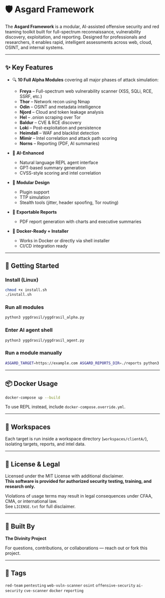 
# 🛡️ Asgard Framework

The **Asgard Framework** is a modular, AI-assisted offensive security and red teaming toolkit built for full-spectrum reconnaissance, vulnerability discovery, exploitation, and reporting. Designed for professionals and researchers, it enables rapid, intelligent assessments across web, cloud, OSINT, and internal systems.

---

## ✨ Key Features

- 🔍 **10 Full Alpha Modules** covering all major phases of attack simulation:
  - **Freya** – Full-spectrum web vulnerability scanner (XSS, SQLi, RCE, SSRF, etc.)
  - **Thor** – Network recon using Nmap
  - **Odin** – OSINT and metadata intelligence
  - **Njord** – Cloud and token leakage analysis
  - **Hel** – .onion scraping over Tor
  - **Baldur** – CVE & RCE discovery
  - **Loki** – Post-exploitation and persistence
  - **Heimdall** – WAF and blacklist detection
  - **Mimir** – Intel correlation and attack path scoring
  - **Norns** – Reporting (PDF, AI summaries)

- 🤖 **AI-Enhanced**
  - Natural language REPL agent interface
  - GPT-based summary generation
  - CVSS-style scoring and intel correlation

- 🧩 **Modular Design**
  - Plugin support
  - TTP simulation
  - Stealth tools (jitter, header spoofing, Tor routing)

- 📄 **Exportable Reports**
  - PDF report generation with charts and executive summaries

- 🐳 **Docker-Ready + Installer**
  - Works in Docker or directly via shell installer
  - CI/CD integration ready

---

## 🚀 Getting Started

### Install (Linux)
```bash
chmod +x install.sh
./install.sh
```

### Run all modules
```bash
python3 yggdrasil/yggdrasil_alpha.py
```

### Enter AI agent shell
```bash
python3 yggdrasil/yggdrasil_agent.py
```

### Run a module manually
```bash
ASGARD_TARGET=https://example.com ASGARD_REPORTS_DIR=./reports python3 freya/freya_alpha.py
```

---

## 📦 Docker Usage
```bash
docker-compose up --build
```

To use REPL instead, include `docker-compose.override.yml`.

---

## 📁 Workspaces
Each target is run inside a workspace directory (`workspaces/clientA/`), isolating targets, reports, and intel data.

---

## 📜 License & Legal

Licensed under the MIT License with additional disclaimer.  
**This software is provided for authorized security testing, training, and research only.**

Violations of usage terms may result in legal consequences under CFAA, CMA, or international law.  
See `LICENSE.txt` for full disclaimer.

---

## 🧠 Built By
**The Divinity Project**

For questions, contributions, or collaborations — reach out or fork this project.

---

## 🔖 Tags
`red-team` `pentesting` `web-vuln-scanner` `osint` `offensive-security` `ai-security` `cve-scanner` `docker` `reporting`
